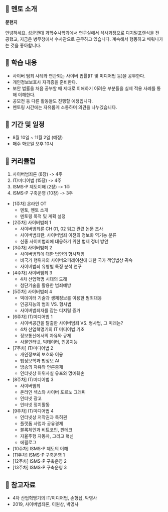 ## 👤 멘토 소개

**문현지**

안녕하세요. 성균관대 과학수사학과에서 연구실에서 석사과정으로 디지털포렌식을 전공했고, 지금은 병무청에서 수사관으로 근무하고 있습니다. 계속해서 행동하고 배워나가는 것을 좋아합니다.


## 🎯 학습 내용

- 사이버 범죄 사례와 연관되는 사이버 법률(IT 및 미디어법 등)을 공부한다.
- 개인정보보호사 자격증을 준비한다.
- 보안 법률을 처음 공부할 때 제대로 이해하기 어려운 부분들을 실제 적용 사례를 통해 이해한다.
- 공모전 등 다른 활동들도 진행할 예정입니다.
- 멘토링 시간에는 자유롭게 소통하며 의견을 나누겠습니다.


## 📆 기간 및 일정

- 8월 10일 ~ 11월 2일 (예정)
- 매주 화요일 오후 10시

## 📜 커리큘럼
1. 사이버범죄론 (8장) -> 4주
2. IT/미디어법 (15장) -> 4주
3. ISMS-P 제도이해 (2장) -> 1주
4. ISMS-P 구축운영 (10장) -> 3주

- [1주차] 온라인 OT
    - 멘토, 멘토 소개
    - 멘토링 목적 및 계획 설정
- [2주차] 사이버범죄 1
    - 사이버범죄론 CH 01, 02 읽고 관련 논문 조사
    - 사이버범죄란, 사이버범죄 이전의 정보화 역기능 분류
    - 신종 사이버범죄에 대응하기 위한 법제 정비 방안
- [3주차] 사이버범죄 2
    - 사이버범죄에 대한 법인의 형사책임
    - 비국가 행위자의 사이버오퍼레이션에 대한 국가 책임법상 귀속
    - 사이버범죄 유형별 특징 분석 연구
- [4주차] 사이버범죄 3
    - 4차 산업혁명 시대의 도래
    - 첨단기술을 활용한 범죄예방
- [5주차] 사이버범죄 4
    - 빅데이터 기술과 생체정보를 이용한 범죄대응
    - 인공지능의 범죄 VS. 형사법
    - 사이버범죄자를 잡는 디지털 증거
- [6주차] IT/미디어법 1
    - 사이버공간을 탈출한 사이버범죄 VS. 형사법, 그 미래는?
    - 4차 산업혁명기의 IT 미디어법 기초
    - 정보통신에서의 자유와 규제
    - 사물인터넷, 빅데이터, 인공지능
- [7주차] IT/미디어법 2
    - 개인정보의 보호와 이용
    - 법정보학과 법정보 AI
    - 방송의 자유와 언론중재
    - 인터넷상 허위사실 유포와 명예훼손
- [8주차] IT/미디어법 3
    - 사이버범죄
    - 온라인 섹스와 사이버 포르노 그래피
    - 인터넷 광고
    - 인터넷 정치활동
- [9주차] IT/미디어법 4
    - 인터넷상 저작권과 특허권
    - 플랫폼 사업과 공유경제
    - 블록체인과 비트코인, 핀테크
    - 자율주행 자동차, 그리고 혁신
    - 에필로그
- [10주차] ISMS-P 제도의 이해
- [11주차] ISMS-P 구축운영 1
- [12주차] ISMS-P 구축운영 2
- [13주차] ISMS-P 구축운영 3

## 📘 참고자료

- 4차 산업혁명기의 IT/미디어법, 손형섭, 박영사
- 2019, 사이버범죄론, 이원상, 박영사